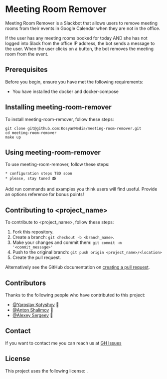 # Meeting Room Remover

Meeting Room Remover is a Slackbot that allows users to remove meeting rooms from their events in Google Calendar when they are not in the office.

If the user has any meeting rooms booked for today AND she has not logged into Slack from the office IP address, the bot sends a message to the user. When the user clicks on a button, the bot removes the meeting room from the event.

## Prerequisites

Before you begin, ensure you have met the following requirements:
* You have installed the docker and docker-compose

## Installing meeting-room-remover

To install meeting-room-remover, follow these steps:

```
git clone git@github.com:KosyanMedia/meeting-room-remover.git
cd meeting-room-remover
make up
```

## Using meeting-room-remover

To use meeting-room-remover, follow these steps:

```
* configuration steps TBD soon
* please, stay tuned 📻

```

Add run commands and examples you think users will find useful. Provide an options reference for bonus points!

## Contributing to <project_name>
<!--- If your README is long or you have some specific process or steps you want contributors to follow, consider creating a separate CONTRIBUTING.md file--->
To contribute to <project_name>, follow these steps:

1. Fork this repository.
2. Create a branch: `git checkout -b <branch_name>`.
3. Make your changes and commit them: `git commit -m '<commit_message>'`
4. Push to the original branch: `git push origin <project_name>/<location>`
5. Create the pull request.

Alternatively see the GitHub documentation on [creating a pull request](https://help.github.com/en/github/collaborating-with-issues-and-pull-requests/creating-a-pull-request).

## Contributors

Thanks to the following people who have contributed to this project:

* [@Yaroslav Kotyshov](https://github.com/kotyshov) 📖
* [@Anton Shalimov](https://github.com/AntonShalimov) 🐛
* [@Alexey Sergeev](https://github.com/SergeevAI) 🐛

## Contact

If you want to contact me you can reach us at [GH Issues](https://github.com/KosyanMedia/meeting-room-remover/issues)

## License

This project uses the following license: [<MIT>](<https://opensource.org/licenses/MIT>).

